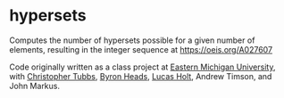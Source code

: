 hypersets
=========

Computes the number of hypersets possible for a given number of elements, resulting in the integer sequence at https://oeis.org/A027607

Code originally written as a class project at [Eastern Michigan University](http://emich.edu), with [Christopher Tubbs](https://github.com/ctubbsii), [Byron Heads](https://github.com/bheads), [Lucas Holt](https://github.com/laffer1), Andrew Timson, and John Markus.
